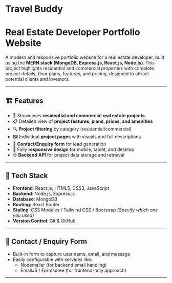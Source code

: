 # Travel Buddy
# Real Estate Developer Portfolio Website

A modern and responsive portfolio website for a real estate developer, built using the **MERN stack (MongoDB, Express.js, React.js, Node.js)**. This project highlights residential and commercial properties with complete project details, floor plans, features, and pricing, designed to attract potential clients and investors.

---

## 🏗️ Features

- 🏢 Showcases **residential and commercial real estate projects**
- 📋 Detailed view of **project features, plans, prices, and amenities**
- 🔍 **Project filtering** by category (residential/commercial)
- 🖼️ Individual **project pages** with visuals and full descriptions
- 💬 **Contact/Enquiry form** for lead generation
- 📱 Fully **responsive design** for mobile, tablet, and desktop
- ⚙️ **Backend API** for project data storage and retrieval

---

## 🚀 Tech Stack

- **Frontend**: React.js, HTML5, CSS3, JavaScript
- **Backend**: Node.js, Express.js
- **Database**: MongoDB
- **Routing**: React Router
- **Styling**: CSS Modules / Tailwind CSS / Bootstrap *(Specify which one you used)*
- **Version Control**: Git & GitHub

---

## 📩 Contact / Enquiry Form

- Built-in form to capture user name, email, and message
- Easily configurable with services like:
  - Nodemailer (for backend email handling)
  - EmailJS / Formspree (for frontend-only approach)

---




